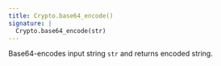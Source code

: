```yaml
---
title: Crypto.base64_encode()
signature: |
  Crypto.base64_encode(str)
---
```


Base64-encodes input string `str` and returns encoded string.
